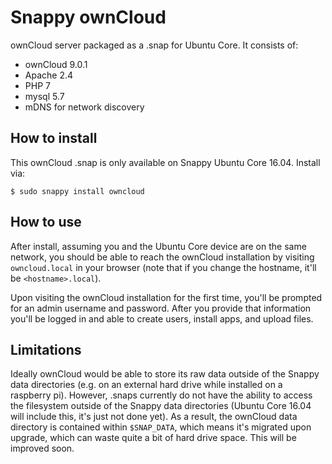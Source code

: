 # Snappy ownCloud

ownCloud server packaged as a .snap for Ubuntu Core. It consists of:

- ownCloud 9.0.1
- Apache 2.4
- PHP 7
- mysql 5.7
- mDNS for network discovery


## How to install

This ownCloud .snap is only available on Snappy Ubuntu Core 16.04. Install via:

    $ sudo snappy install owncloud


## How to use

After install, assuming you and the Ubuntu Core device are on the same network,
you should be able to reach the ownCloud installation by visiting
`owncloud.local` in your browser (note that if you change the hostname, it'll be
`<hostname>.local`).

Upon visiting the ownCloud installation for the first time, you'll be prompted
for an admin username and password. After you provide that information you'll be
logged in and able to create users, install apps, and upload files.


## Limitations

Ideally ownCloud would be able to store its raw data outside of the Snappy data
directories (e.g. on an external hard drive while installed on a raspberry pi).
However, .snaps currently do not have the ability to access the filesystem
outside of the Snappy data directories (Ubuntu Core 16.04 will include this,
it's just not done yet). As a result, the ownCloud data directory is contained
within `$SNAP_DATA`, which means it's migrated upon upgrade, which can waste
quite a bit of hard drive space. This will be improved soon.
